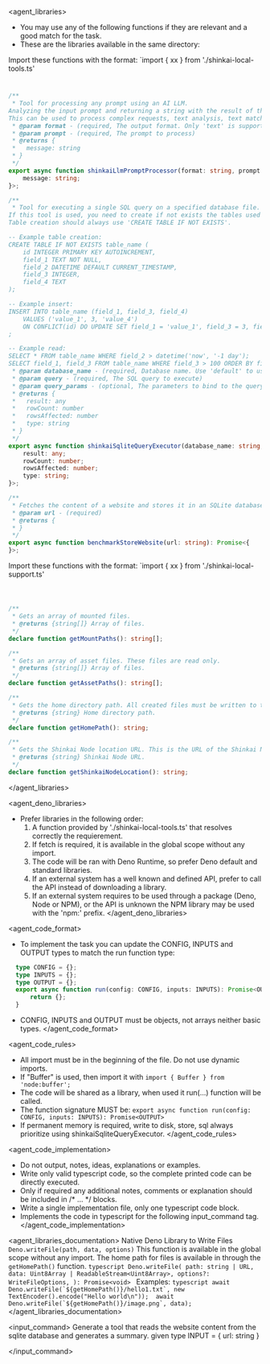 
<agent_libraries>
  * You may use any of the following functions if they are relevant and a good match for the task.
  * These are the libraries available in the same directory:

  Import these functions with the format: `import { xx } from './shinkai-local-tools.ts'                   
# <shinkai-local-tools>
```typescript
/**
 * Tool for processing any prompt using an AI LLM. 
Analyzing the input prompt and returning a string with the result of the prompt.
This can be used to process complex requests, text analysis, text matching, text generation, and any other AI LLM task.
 * @param format - (required, The output format. Only 'text' is supported) 
 * @param prompt - (required, The prompt to process) 
 * @returns {
 *   message: string 
 * }
 */
export async function shinkaiLlmPromptProcessor(format: string, prompt: string): Promise<{
    message: string;
}>;

/**
 * Tool for executing a single SQL query on a specified database file. 
If this tool is used, you need to create if not exists the tables used other queries.
Table creation should always use 'CREATE TABLE IF NOT EXISTS'.

-- Example table creation:
CREATE TABLE IF NOT EXISTS table_name (
    id INTEGER PRIMARY KEY AUTOINCREMENT,
    field_1 TEXT NOT NULL,
    field_2 DATETIME DEFAULT CURRENT_TIMESTAMP,
    field_3 INTEGER,
    field_4 TEXT
);

-- Example insert:
INSERT INTO table_name (field_1, field_3, field_4) 
    VALUES ('value_1', 3, 'value_4')
    ON CONFLICT(id) DO UPDATE SET field_1 = 'value_1', field_3 = 3, field_4 = 'value_4';
;

-- Example read:
SELECT * FROM table_name WHERE field_2 > datetime('now', '-1 day');
SELECT field_1, field_3 FROM table_name WHERE field_3 > 100 ORDER BY field_2 DESC LIMIT 10;
 * @param database_name - (required, Database name. Use 'default' to use default database) 
 * @param query - (required, The SQL query to execute) 
 * @param query_params - (optional, The parameters to bind to the query) , default: undefined
 * @returns {
 *   result: any 
 *   rowCount: number 
 *   rowsAffected: number 
 *   type: string 
 * }
 */
export async function shinkaiSqliteQueryExecutor(database_name: string, query: string, query_params?: any[]): Promise<{
    result: any;
    rowCount: number;
    rowsAffected: number;
    type: string;
}>;

/**
 * Fetches the content of a website and stores it in an SQLite database, updating if already present.
 * @param url - (required) 
 * @returns {
 * }
 */
export async function benchmarkStoreWebsite(url: string): Promise<{
}>;


```
  </shinkai-local-tools>

Import these functions with the format: `import { xx } from './shinkai-local-support.ts'                   
# <shinkai-local-support>
```typescript

/**
 * Gets an array of mounted files.
 * @returns {string[]} Array of files.
 */
declare function getMountPaths(): string[];

/**
 * Gets an array of asset files. These files are read only.
 * @returns {string[]} Array of files.
 */
declare function getAssetPaths(): string[];

/**
 * Gets the home directory path. All created files must be written to this directory.
 * @returns {string} Home directory path.
 */
declare function getHomePath(): string;

/**
 * Gets the Shinkai Node location URL. This is the URL of the Shinkai Node server.
 * @returns {string} Shinkai Node URL.
 */
declare function getShinkaiNodeLocation(): string;

```
  </shinkai-local-support>

</agent_libraries>

<agent_deno_libraries>
  * Prefer libraries in the following order:
    1. A function provided by './shinkai-local-tools.ts' that resolves correctly the requierement.
    2. If fetch is required, it is available in the global scope without any import.
    3. The code will be ran with Deno Runtime, so prefer Deno default and standard libraries.
    4. If an external system has a well known and defined API, prefer to call the API instead of downloading a library.
    5. If an external system requires to be used through a package (Deno, Node or NPM), or the API is unknown the NPM library may be used with the 'npm:' prefix.
</agent_deno_libraries>

<agent_code_format>
  * To implement the task you can update the CONFIG, INPUTS and OUTPUT types to match the run function type:
  ```typescript
    type CONFIG = {};
    type INPUTS = {};
    type OUTPUT = {};
    export async function run(config: CONFIG, inputs: INPUTS): Promise<OUTPUT> {
        return {};
    }
  ```
  * CONFIG, INPUTS and OUTPUT must be objects, not arrays neither basic types.
</agent_code_format>

<agent_code_rules>
  * All import must be in the beginning of the file. Do not use dynamic imports.
  * If "Buffer" is used, then import it with `import { Buffer } from 'node:buffer';`
  * The code will be shared as a library, when used it run(...) function will be called.
  * The function signature MUST be: `export async function run(config: CONFIG, inputs: INPUTS): Promise<OUTPUT>`
  * If permanent memory is required, write to disk, store, sql always prioritize using shinkaiSqliteQueryExecutor.
</agent_code_rules>

<agent_code_implementation>
  * Do not output, notes, ideas, explanations or examples.
  * Write only valid typescript code, so the complete printed code can be directly executed.
  * Only if required any additional notes, comments or explanation should be included in /* ... */ blocks.
  * Write a single implementation file, only one typescript code block.
  * Implements the code in typescript for the following input_command tag.
</agent_code_implementation>

<agent_libraries_documentation>
  <deno>
    Native Deno Library to Write Files `Deno.writeFile(path, data, options)`
    This function is available in the global scope without any import.
    The home path for files is available in through the `getHomePath()` function.
    ```typescript
      Deno.writeFile(
        path: string | URL,
        data: Uint8Array | ReadableStream<Uint8Array>,
        options?: WriteFileOptions,
      ): Promise<void>
    ```
    Examples:
    ```typescript
      await Deno.writeFile(`${getHomePath()}/hello1.txt`, new TextEncoder().encode("Hello world\n")); 
      await Deno.writeFile(`${getHomePath()}/image.png`, data);
    ```
  </deno>
</agent_libraries_documentation>

<input_command>
Generate a tool that reads the website content from the sqlite database and generates a summary. given type INPUT = { url: string }


</input_command>

